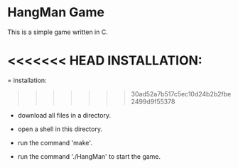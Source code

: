 # HangMan Game

This is a simple game written in C.

<<<<<<< HEAD
INSTALLATION:
=======
= installation:
>>>>>>> 30ad52a7b517c5ec10d24b2b2fbe2499d9f55378

- download all files in a directory.

- open a shell in this directory.

- run the command 'make'.


- run the command './HangMan' to start the game.